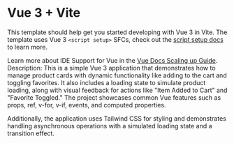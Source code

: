 # Vue 3 + Vite

This template should help get you started developing with Vue 3 in Vite. The template uses Vue 3 `<script setup>` SFCs, check out the [script setup docs](https://v3.vuejs.org/api/sfc-script-setup.html#sfc-script-setup) to learn more.

Learn more about IDE Support for Vue in the [Vue Docs Scaling up Guide](https://vuejs.org/guide/scaling-up/tooling.html#ide-support).
Description:
This is a simple Vue 3 application that demonstrates how to manage product cards with dynamic functionality like adding to the cart and toggling favorites. It also includes a loading state to simulate product loading, along with visual feedback for actions like "Item Added to Cart" and "Favorite Toggled." The project showcases common Vue features such as props, ref, v-for, v-if, events, and computed properties.

Additionally, the application uses Tailwind CSS for styling and demonstrates handling asynchronous operations with a simulated loading state and a transition effect.
